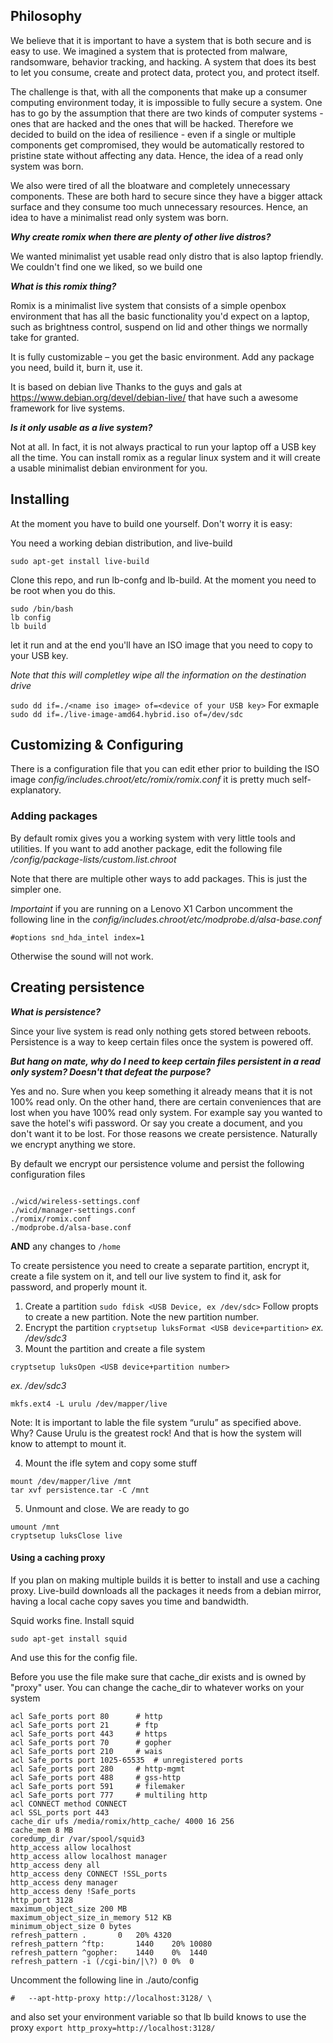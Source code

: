 ## Philosophy
We believe that it is important to have a system  that is both secure and is easy to use. We imagined a system that is protected from malware, randsomware, behavior tracking, and hacking. A system that does its best to let you consume, create and protect data, protect you, and protect itself. 

The challenge is that, with all the components that make up a consumer computing environment today, it is impossible to fully secure a system. One has to go by the assumption that there are two kinds of computer systems - ones that are hacked and the ones that will be hacked. Therefore we decided to build on the idea of resilience - even if a single or multiple components get compromised, they would be automatically restored to pristine state without affecting any data. Hence, the idea of a read only system was born. 

We also were tired of all the bloatware and completely unnecessary components. These are both hard to secure since they have a bigger attack surface and  they consume too much unnecessary resources. Hence, an idea to have a minimalist read only system was born.


**_Why create romix when there are plenty of other live distros?_**

We wanted minimalist yet usable read only distro that is also laptop friendly. We couldn't find one we liked, so we build one

**_What is this romix thing?_**

Romix is a minimalist live system that consists of a simple openbox environment that has all the basic functionality you'd expect on a laptop, such as brightness control, suspend on lid and other things we normally take for granted.

It is fully customizable – you get the basic environment. Add any package you need, build it, burn it, use it.

It is based on debian live Thanks to the guys and gals at https://www.debian.org/devel/debian-live/ that have such a awesome framework for live systems. 

**_Is it only usable as a live system?_**

Not at all. In fact, it is not always practical to run your laptop off a USB key all the time. You can install romix as a regular linux system and it will create a usable minimalist debian environment for you. 

## Installing
At the moment you have to build one yourself. Don't worry it is easy:

You need a working debian distribution, and live-build

```sudo apt-get install live-build```

Clone this repo, and run lb-confg and lb-build. At the moment you need to be root when you do this.

```
sudo /bin/bash
lb config
lb build
```

let it run and at the end you'll have an ISO image that you need to copy to your USB key. 

*Note that this will completley wipe all the information on the destination drive*

```sudo dd if=./<name iso image> of=<device of your USB key>```
For exmaple 
```sudo dd if=./live-image-amd64.hybrid.iso of=/dev/sdc```


## Customizing & Configuring
There is a configuration file that you can edit ether prior to building the ISO image  _config/includes.chroot/etc/romix/romix.conf_ it is pretty much self-explanatory. 

### Adding packages
By default romix gives you a working system with very little tools and utilities. If you want to add another package, edit the following file _/config/package-lists/custom.list.chroot_ 

Note that there are multiple other ways to add packages. This is just the simpler one. 

*Importaint* if you are running on a Lenovo X1 Carbon uncomment the following line in the _config/includes.chroot/etc/modprobe.d/alsa-base.conf_

```
#options snd_hda_intel index=1
```
Otherwise the sound will not work.


## Creating persistence

**_What is persistence?_**

Since your live system is read only nothing gets stored between reboots. Persistence is a way to keep certain files once the system is powered off.

**_But hang on mate, why do I need to keep certain files persistent in a read only system? Doesn't that defeat the purpose?_**

Yes and no. Sure when you keep something it already means that it is not 100% read only. On the other hand, there are certain conveniences that are lost when you have 100% read only system. For example say you wanted to save the hotel's wifi password. Or say you create a document, and you don't want it to be lost. For those reasons we create persistence. Naturally we encrypt anything we store.

  
By default we encrypt our persistence volume and persist the following configuration files

```

./wicd/wireless-settings.conf
./wicd/manager-settings.conf
./romix/romix.conf
./modprobe.d/alsa-base.conf
```

**AND** any changes to ```/home```


To create persistence you need to create a separate partition, encrypt it, create a file system on it, and tell our live system to find it, ask for password, and properly mount it.

1. Create a partition
```sudo fdisk <USB Device, ex /dev/sdc>```
Follow propts to create a new partition. Note the new partition number.
2. Encrypt the partition 
```cryptsetup luksFormat <USB device+partition>``` _ex. /dev/sdc3_
3. Mount the partition and create a file system
```
cryptsetup luksOpen <USB device+partition number>
``` 
_ex. /dev/sdc3_
```
mkfs.ext4 -L urulu /dev/mapper/live
```
Note: It is important to lable the file system “urulu” as specified above. Why? Cause Urulu is the greatest rock! And that is how the system will know to attempt to mount it.

4. Mount the ifle sytem and copy some stuff
```
mount /dev/mapper/live /mnt
tar xvf persistence.tar -C /mnt
```

5. Unmount and close. We are ready to go
```
umount /mnt
cryptsetup luksClose live
```

#### Using a caching proxy
If you plan on making multiple builds it is better to install and use a caching proxy. Live-build downloads all the packages it needs from a debian mirror, having a local cache copy saves you time and bandwidth.

Squid works fine. Install squid

```sudo apt-get install squid```

And use this for the config file.

Before you use the file make sure that cache_dir exists and is owned by "proxy" user. You can change the cache_dir to whatever works on your system 

```
acl Safe_ports port 80		# http
acl Safe_ports port 21		# ftp
acl Safe_ports port 443		# https
acl Safe_ports port 70		# gopher
acl Safe_ports port 210		# wais
acl Safe_ports port 1025-65535	# unregistered ports
acl Safe_ports port 280		# http-mgmt
acl Safe_ports port 488		# gss-http
acl Safe_ports port 591		# filemaker
acl Safe_ports port 777		# multiling http
acl CONNECT method CONNECT
acl SSL_ports port 443
cache_dir ufs /media/romix/http_cache/ 4000 16 256
cache_mem 8 MB
coredump_dir /var/spool/squid3
http_access allow localhost
http_access allow localhost manager
http_access deny all
http_access deny CONNECT !SSL_ports
http_access deny manager
http_access deny !Safe_ports
http_port 3128
maximum_object_size 200 MB
maximum_object_size_in_memory 512 KB
minimum_object_size 0 bytes
refresh_pattern .		0	20%	4320
refresh_pattern ^ftp:		1440	20%	10080
refresh_pattern ^gopher:	1440	0%	1440
refresh_pattern -i (/cgi-bin/|\?) 0	0%	0
```

Uncomment the following line in ./auto/config

```
#	--apt-http-proxy http://localhost:3128/ \
```

and also set your environment variable so that lb build knows to use the proxy
```export http_proxy=http://localhost:3128/```

